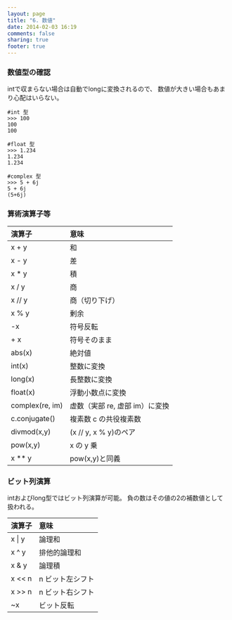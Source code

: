 ```yaml
---
layout: page
title: "6. 数値"
date: 2014-02-03 16:19
comments: false
sharing: true
footer: true
---
```


### 数値型の確認
intで収まらない場合は自動でlongに変換されるので、 数値が大きい場合もあまり心配はいらない。

```
#int 型
>>> 100
100
100

#float 型
>>> 1.234
1.234
1.234

#complex 型
>>> 5 + 6j
5 + 6j
(5+6j)
```

### 算術演算子等

演算子|意味
:---|:---
x + y| 和
x - y| 差
x * y| 積
x / y| 商
x // y| 商（切り下げ）
x % y| 剰余
-x| 符号反転
+ x|  符号そのまま
abs(x)| 絶対値
int(x)| 整数に変換
long(x)| 長整数に変換
float(x)| 浮動小数点に変換
complex(re, im)| 虚数（実部 re, 虚部 im）に変換
c.conjugate()| 複素数 c の共役複素数
divmod(x,y)| (x // y, x % y)のペア
pow(x,y)| x の y 乗
x ** y| pow(x,y)と同義

### ビット列演算
intおよびlong型ではビット列演算が可能。 負の数はその値の2の補数値として扱われる。

演算子|意味
:---|:---
x &#124; y | 論理和
x ^ y| 排他的論理和
x & y|  論理積
x << n| n ビット左シフト
x >> n| n ビット右シフト
~x| ビット反転